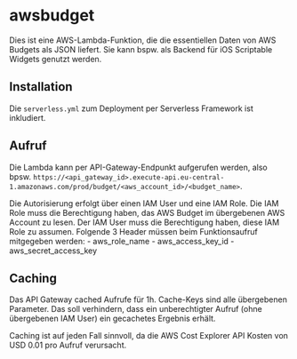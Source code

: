 # awsbudget

Dies ist eine AWS-Lambda-Funktion, die die essentiellen Daten von AWS Budgets als JSON liefert. Sie kann bspw. als Backend für iOS Scriptable Widgets genutzt werden.

## Installation

Die `serverless.yml` zum Deployment per Serverless Framework ist inkludiert.

## Aufruf

Die Lambda kann per API-Gateway-Endpunkt aufgerufen werden, also bpsw. `https://<api_gateway_id>.execute-api.eu-central-1.amazonaws.com/prod/budget/<aws_account_id>/<budget_name>`.

Die Autorisierung erfolgt über einen IAM User und eine IAM Role. Die IAM Role muss die Berechtigung haben, das AWS Budget im übergebenen AWS Account zu lesen. Der IAM User muss die Berechtigung haben, diese IAM Role zu assumen. Folgende 3 Header müssen beim Funktionsaufruf mitgegeben werden:
    - aws_role_name
    - aws_access_key_id
    - aws_secret_access_key
    
## Caching

Das API Gateway cached Aufrufe für 1h. Cache-Keys sind alle übergebenen Parameter. Das soll verhindern, dass ein unberechtigter Aufruf (ohne übergebenen IAM User) ein gecachetes Ergebnis erhält.

Caching ist auf jeden Fall sinnvoll, da die AWS Cost Explorer API Kosten von USD 0.01 pro Aufruf verursacht.
